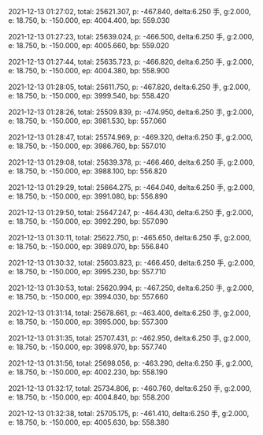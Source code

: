 2021-12-13 01:27:02, total: 25621.307, p: -467.840, delta:6.250 手, g:2.000, e: 18.750, b: -150.000, ep: 4004.400, bp: 559.030

2021-12-13 01:27:23, total: 25639.024, p: -466.500, delta:6.250 手, g:2.000, e: 18.750, b: -150.000, ep: 4005.660, bp: 559.020

2021-12-13 01:27:44, total: 25635.723, p: -466.820, delta:6.250 手, g:2.000, e: 18.750, b: -150.000, ep: 4004.380, bp: 558.900

2021-12-13 01:28:05, total: 25611.750, p: -467.820, delta:6.250 手, g:2.000, e: 18.750, b: -150.000, ep: 3999.540, bp: 558.420

2021-12-13 01:28:26, total: 25509.839, p: -474.950, delta:6.250 手, g:2.000, e: 18.750, b: -150.000, ep: 3981.530, bp: 557.060

2021-12-13 01:28:47, total: 25574.969, p: -469.320, delta:6.250 手, g:2.000, e: 18.750, b: -150.000, ep: 3986.760, bp: 557.010

2021-12-13 01:29:08, total: 25639.378, p: -466.460, delta:6.250 手, g:2.000, e: 18.750, b: -150.000, ep: 3988.100, bp: 556.820

2021-12-13 01:29:29, total: 25664.275, p: -464.040, delta:6.250 手, g:2.000, e: 18.750, b: -150.000, ep: 3991.080, bp: 556.890

2021-12-13 01:29:50, total: 25647.247, p: -464.430, delta:6.250 手, g:2.000, e: 18.750, b: -150.000, ep: 3992.290, bp: 557.090

2021-12-13 01:30:11, total: 25622.750, p: -465.650, delta:6.250 手, g:2.000, e: 18.750, b: -150.000, ep: 3989.070, bp: 556.840

2021-12-13 01:30:32, total: 25603.823, p: -466.450, delta:6.250 手, g:2.000, e: 18.750, b: -150.000, ep: 3995.230, bp: 557.710

2021-12-13 01:30:53, total: 25620.994, p: -467.250, delta:6.250 手, g:2.000, e: 18.750, b: -150.000, ep: 3994.030, bp: 557.660

2021-12-13 01:31:14, total: 25678.661, p: -463.400, delta:6.250 手, g:2.000, e: 18.750, b: -150.000, ep: 3995.000, bp: 557.300

2021-12-13 01:31:35, total: 25707.431, p: -462.950, delta:6.250 手, g:2.000, e: 18.750, b: -150.000, ep: 3998.970, bp: 557.740

2021-12-13 01:31:56, total: 25698.056, p: -463.290, delta:6.250 手, g:2.000, e: 18.750, b: -150.000, ep: 4002.230, bp: 558.190

2021-12-13 01:32:17, total: 25734.806, p: -460.760, delta:6.250 手, g:2.000, e: 18.750, b: -150.000, ep: 4004.840, bp: 558.200

2021-12-13 01:32:38, total: 25705.175, p: -461.410, delta:6.250 手, g:2.000, e: 18.750, b: -150.000, ep: 4005.630, bp: 558.380